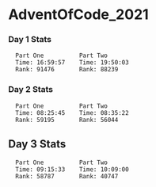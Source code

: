 # AdventOfCode_2021
### Day 1 Stats
```
  Part One          Part Two
  Time: 16:59:57    Time: 19:50:03
  Rank: 91476       Rank: 88239
```
### Day 2 Stats
```
  Part One          Part Two
  Time: 08:25:45    Time: 08:35:22
  Rank: 59195       Rank: 56044
```
## Day 3 Stats
```
  Part One          Part Two
  Time: 09:15:33    Time: 10:09:00
  Rank: 58787       Rank: 40747
```